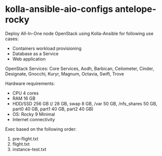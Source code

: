 # kolla-ansible-aio-configs antelope-rocky

Deploy All-In-One node OpenStack using Kolla-Ansible for following use cases:
- Containers workload provisioning
- Database as a Service
- Web application

OpenStack Services: Core Services, Aodh, Barbican, Ceilometer, Cinder, Designate, Gnocchi, Kuryr, Magnum, Octavia, Swift, Trove

Hardware requirements:
- CPU 4 cores
- RAM 16 GB
- HDD/SSD 256 GB (/ 28 GB, swap 8 GB, /var 50 GB, /nfs_shares 50 GB, part0 40 GB, part1 40 GB, part2 40 GB)
- OS: Rocky 9 Minimal
- Internet connectivity

Exec based on the following order:
1. pre-flight.txt
2. flight.txt
3. instance-test.txt